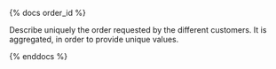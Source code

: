 {% docs order_id %}
	
Describe uniquely the order requested by the different customers. It is aggregated, in order to provide unique values.

{% enddocs %}